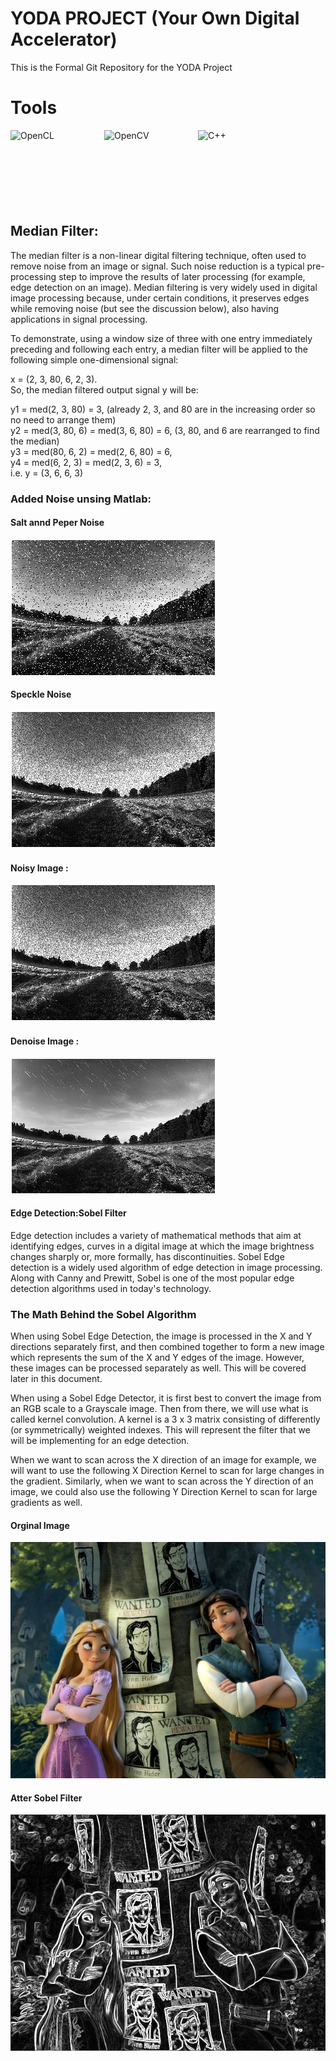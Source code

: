 # YODA PROJECT (Your Own Digital Accelerator)

 This is the Formal Git Repository for the YODA Project

 # Tools

 <p style="display: flex; gap: 50px;">
  <img src="https://www.svgrepo.com/show/373947/opencl.svg" alt="OpenCL" width="100" height="120"/>
  <img src="https://www.svgrepo.com/show/354139/opencv.svg" alt="OpenCV" width="100" height="120"/>
  <img src="https://encrypted-tbn0.gstatic.com/images?q=tbn:ANd9GcS8dzZBc0u9kuqE-Fn3vrNDadX-TNzA5vF_gA&s" alt="C++" width="100" height="120"/>
</p>


## Median Filter:


The median filter is a non-linear digital filtering technique, often used to remove noise from an image or signal. Such noise reduction is a typical pre-processing step to improve the results of later processing (for example, edge detection on an image). Median filtering is very widely used in digital image processing because, under certain conditions, it preserves edges while removing noise (but see the discussion below), also having applications in signal processing.

To demonstrate, using a window size of three with one entry immediately preceding and following each entry, a median filter will be applied to the following simple one-dimensional signal:

x = (2, 3, 80, 6, 2, 3). <br />
So, the median filtered output signal y will be: <br />

y1 = med(2, 3, 80) = 3, (already 2, 3, and 80 are in the increasing order so no need to arrange them) <br />
y2 = med(3, 80, 6) = med(3, 6, 80) = 6, (3, 80, and 6 are rearranged to find the median) <br />
y3 = med(80, 6, 2) = med(2, 6, 80) = 6, <br />
y4 = med(6, 2, 3) = med(2, 3, 6) = 3, <br />
i.e. y = (3, 6, 6, 3) <br />

### Added Noise unsing Matlab:

#### Salt annd Peper Noise 

![Screenshot](saltpepper.PNG)

#### Speckle Noise

![Screenshot](speckle.PNG)

#### Noisy Image :

![Screenshot](speckle.PNG)

#### Denoise Image :

![Screenshot](original_image.PNG)

#### Edge Detection:Sobel Filter

Edge detection includes a variety of mathematical methods that aim at identifying edges, curves in a digital image at which the image brightness changes sharply or, more formally, has discontinuities.
Sobel Edge detection is a widely used algorithm of edge detection in image processing. Along with Canny and Prewitt, Sobel is one of the most popular edge detection algorithms used in today's technology.


### The Math Behind the Sobel Algorithm
When using Sobel Edge Detection, the image is processed in the X and Y directions separately first, and then combined together to form a new image which represents the sum of the X and Y edges of the image. However, these images can be processed separately as well. This will be covered later in this document.

When using a Sobel Edge Detector, it is first best to convert the image from an RGB scale to a Grayscale image. Then from there, we will use what is called kernel convolution. A kernel is a 3 x 3 matrix consisting of differently (or symmetrically) weighted indexes. This will represent the filter that we will be implementing for an edge detection.

When we want to scan across the X direction of an image for example, we will want to use the following X Direction Kernel to scan for large changes in the gradient. Similarly, when we want to scan across the Y direction of an image, we could also use the following Y Direction Kernel to scan for large gradients as well.

#### Orginal Image

![Screenshot](VGA1.png)

#### Atter Sobel Filter

![Screenshot](VGA.png)


